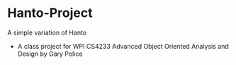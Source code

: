# Hanto-Project
A simple variation of Hanto

+ A class project for WPI CS4233 Advanced Object Oriented Analysis and Design by Gary Police
